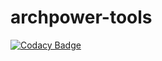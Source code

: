 # archpower-tools
[![Codacy Badge](https://api.codacy.com/project/badge/Grade/a4938133727b4815b03c6a7f1ecfe918)](https://app.codacy.com/gh/Sanchez-Industries/archpower-tools?utm_source=github.com&utm_medium=referral&utm_content=Sanchez-Industries/archpower-tools&utm_campaign=Badge_Grade_Settings)